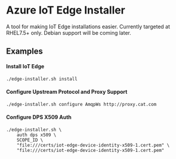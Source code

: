 # Azure IoT Edge Installer
A tool for making IoT Edge installations easier.  Currently targeted at RHEL7.5+ only.  Debian support will be coming later.

## Examples

#### Install IoT Edge

```
./edge-installer.sh install
```

#### Configure Upstream Protocol and Proxy Support

```
./edge-installer.sh configure AmqpWs http://proxy.cat.com
```

#### Configure DPS X509 Auth

```
./edge-installer.sh \
    auth dps x509 \
    SCOPE_ID \
    "file:///certs/iot-edge-device-identity-x509-1.cert.pem" \
    "file:///certs/iot-edge-device-identity-x509-1.cert.pem"
 ```
 
